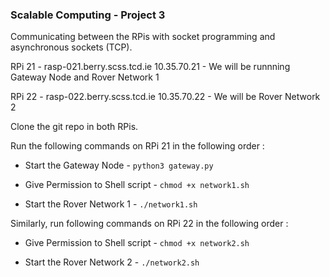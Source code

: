 ### Scalable Computing - Project 3

Communicating between the RPis with socket programming and asynchronous sockets (TCP).

RPi 21 - rasp-021.berry.scss.tcd.ie 10.35.70.21 - We will be runnning Gateway Node and Rover Network 1

RPi 22 - rasp-022.berry.scss.tcd.ie 10.35.70.22 - We will be Rover Network 2

Clone the git repo in both RPis. 

Run the following commands on RPi 21 in the following order :

- Start the Gateway Node - 
  `python3 gateway.py`
  
- Give Permission to Shell script - 
  `chmod +x network1.sh`

- Start the Rover Network 1 - 
  `./network1.sh`

Similarly, run following commands on RPi 22 in the following order :

- Give Permission to Shell script - 
  `chmod +x network2.sh`

- Start the Rover Network 2 - 
  `./network2.sh`

